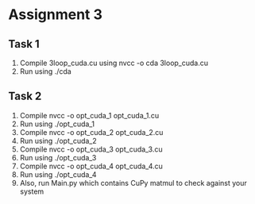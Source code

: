 # Assignment 3

## Task 1
1. Compile 3loop_cuda.cu using nvcc -o cda 3loop_cuda.cu
2. Run using ./cda

## Task 2
1. Compile nvcc -o opt_cuda_1 opt_cuda_1.cu
2. Run using ./opt_cuda_1
3. Compile nvcc -o opt_cuda_2 opt_cuda_2.cu
4. Run using ./opt_cuda_2
5. Compile nvcc -o opt_cuda_3 opt_cuda_3.cu
6. Run using ./opt_cuda_3
7. Compile nvcc -o opt_cuda_4 opt_cuda_4.cu
8. Run using ./opt_cuda_4
9. Also, run Main.py which contains CuPy matmul to check against your system